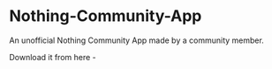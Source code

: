 # Nothing-Community-App
An unofficial Nothing Community App made by a community member.

Download it from here - 
